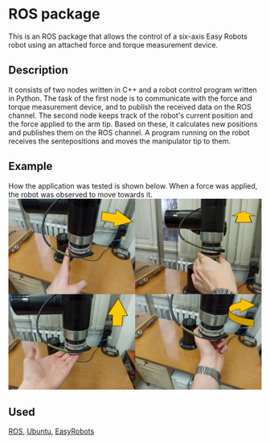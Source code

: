 # ROS package
This is an ROS package that allows the control of a six-axis Easy Robots robot using an attached force and torque measurement device.
## Description
It consists of two nodes written in C++ and a robot control program written in Python. The task of the first node is to communicate with the force and torque measurement device, and to publish the received data on the ROS channel. The second node keeps track of the robot's current position and the force applied to the arm tip. Based on these, it calculates new positions and publishes them on the ROS channel. A program running on the robot receives the sentepositions and moves the manipulator tip to them.

## Example
How the application was tested is shown below. When a force was applied, the robot was observed to move towards it.
![Image](https://github.com/MateuszKochanski/mk_inz/blob/master/images/testy_.png)

## Used

[ROS](https://www.ros.org/),  [Ubuntu](https://ubuntu.com/download), [EasyRobots](https://easyrobots.pl/)
